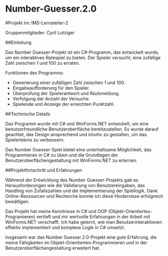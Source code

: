 # Number-Guesser.2.0

#Projekt im: IMS-Lernatelier-2

Gruppenmitglieder: Cyril Lutziger

##Einleitung

Das Number Guesser-Projekt ist ein C#-Programm, das entwickelt wurde, um ein interaktives Ratespiel zu bieten. Der Spieler versucht, eine zufällige Zahl zwischen 1 und 100 zu erraten.

Funktionen des Programms:

- Generierung einer zufälligen Zahl zwischen 1 und 100.
- Eingabeaufforderung für den Spieler.
- Überprüfung der Spielerantwort und Rückmeldung.
- Verfolgung der Anzahl der Versuche.
- Spielende und Anzeige der erreichten Punktzahl.

##Technische Details

Das Programm wurde mit C# und WinForms.NET entwickelt, um eine benutzerfreundliche Benutzeroberfläche bereitzustellen. Es wurde darauf geachtet, das Design ansprechend und intuitiv zu gestalten, um das Spielerlebnis zu verbessern.

Das Number Guesser-Spiel bietet eine unterhaltsame Möglichkeit, das Programmieren in C# zu üben und die Grundlagen der Benutzeroberflächengestaltung mit WinForms.NET zu erlernen.

##Projektfortschritt und Erfahrungen

Während der Entwicklung des Number Guesser-Projekts gab es Herausforderungen wie die Validierung von Benutzereingaben, das Handling von Zufallszahlen und die Implementierung der Spiellogik. Dank Online-Ressourcen und Recherche konnte ich diese Hindernisse erfolgreich bewältigen.

Das Projekt hat meine Kenntnisse in C# und OOP (Objekt-Orientiertes-Programieren) vertieft und mir wertvolle Erfahrungen in der Arbeit mit WinForms.NET verschafft. Ich habe gelernt, wie man Benutzerinteraktionen effektiv implementiert und komplexe Logik in C# umsetzt.

Insgesamt war das Number Guesser.2.0-Projekt eine gute Erfahrung, die meine Fähigkeiten im Objekt-Orientierten-Programmieren und in der Benutzeroberflächengestaltung erweitert hat.
